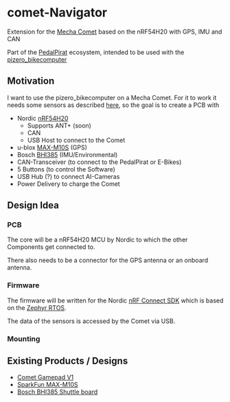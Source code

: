 # comet-Navigator
Extension for the [Mecha Comet](https://mecha.so/comet) based on the nRF54H20 with GPS, IMU and CAN


Part of the [PedalPirat](https://github.com/PedalPirat/PedalPirat) ecosystem, intended to be used with the [pizero_bikecomputer](https://github.com/hishizuka/pizero_bikecomputer)

## Motivation
I want to use the pizero_bikecomputer on a Mecha Comet. For it to work it needs some sensors as described [here](https://github.com/hishizuka/pizero_bikecomputer/blob/master/doc/hardware_installation.md), so the goal is to create a PCB with
- Nordic [nRF54H20](https://www.nordicsemi.com/Products/nRF54H20)
  - Supports ANT+ (soon)
  - CAN
  - USB Host to connect to the Comet
- u-blox [MAX-M10S](https://www.u-blox.com/en/product/max-m10-series) (GPS)
- Bosch [BHI385](https://www.bosch-sensortec.com/products/smart-sensor-systems/bhi385/) (IMU/Environmental)
- CAN-Transceiver (to connect to the PedalPirat or E-Bikes)
- 5 Buttons (to control the Software)
- USB Hub (?) to connect AI-Cameras
- Power Delivery to charge the Comet

## Design Idea
### PCB
The core will be a nRF54H20 MCU by Nordic to which the other Components get connected to.

There also needs to be a connector for the GPS antenna or an onboard antenna.

### Firmware
The firmware will be written for the Nordic [nRF Connect SDK](https://docs.nordicsemi.com/bundle/ncs-2.5.2/page/nrf/index.html) which is based on the [Zephyr RTOS](https://github.com/zephyrproject-rtos/zephyr).

The data of the sensors is accessed by the Comet via USB.

### Mounting




## Existing Products / Designs
- [Comet Gamepad V1](https://github.com/PedalPirat/comet-Navigator/tree/main/resources/mecha/Comet-Gamepad-V1)
- [SparkFun MAX-M10S](https://github.com/sparkfun/SparkFun_u-blox_MAX-M10S)
- [Bosch BHI385 Shuttle board](https://www.bosch-sensortec.com/media/boschsensortec/downloads/shuttle_board_flyer/application_board_3_1/bst-bhi385-sf000-00.pdf)

